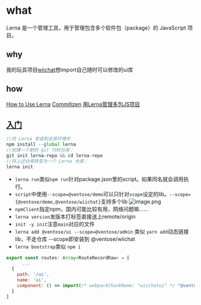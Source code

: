 # what

Lerna 是一个管理工具，用于管理包含多个软件包（package）的 JavaScript 项目。

## why

我的玩具项目[wiichat](https://github.com/ShoneSingLone/wiichat-repo)想import自己随时可以修改的ui库

## how

[How to Use Lerna](https://www.youtube.com/watch?v=p6qoJ4apCjA)
[Commitizen](https://www.jianshu.com/p/d264f88d13a4)
[用Lerna管理多包JS项目](https://zhuanlan.zhihu.com/p/33858131)

## [入门](https://lernajs.bootcss.com/#getting-started)

```js
//将 Lerna 安装到全局环境中
npm install --global lerna
//创建一个新的 git 代码仓库：
git init lerna-repo && cd lerna-repo
//将上述仓库转变为一个 Lerna 仓库：
lerna init
```

- `lerna run`类似`npm run`针对package.json里的script。如果同名就会调用执行。
- `script`中使用`--scope=@ventose/demo`可以只针对`scope`设定的lib。`--scope={@ventose/demo,@ventose/wiichat}`支持多个lib
![image.png](https://upload-images.jianshu.io/upload_images/2333173-12ccd42262faab5e.png?imageMogr2/auto-orient/strip%7CimageView2/2/w/1240)
- `npmClient`指定npm，国内可能比较有用，网络问题嘛......
- `lerna version`发版本打标签直接送上remote/origin
- `init -y init`注意`main`对应的文件
- `lerna add @ventose/ui --scope=@ventose/admin` 类似 `yarn add`动态链接lib，不走仓库 --scope即安装到 @ventose/wiichat
- `lerna bootstrap`类似 `npm i`

```js
export const routes: Array<RouteRecordRaw> = [
      ...
  {
    path: '/ui',
    name: 'ui',
    component: () => import(/* webpackChunkName: "wiichatui" */ "@ventose/ui")
  }
]
```